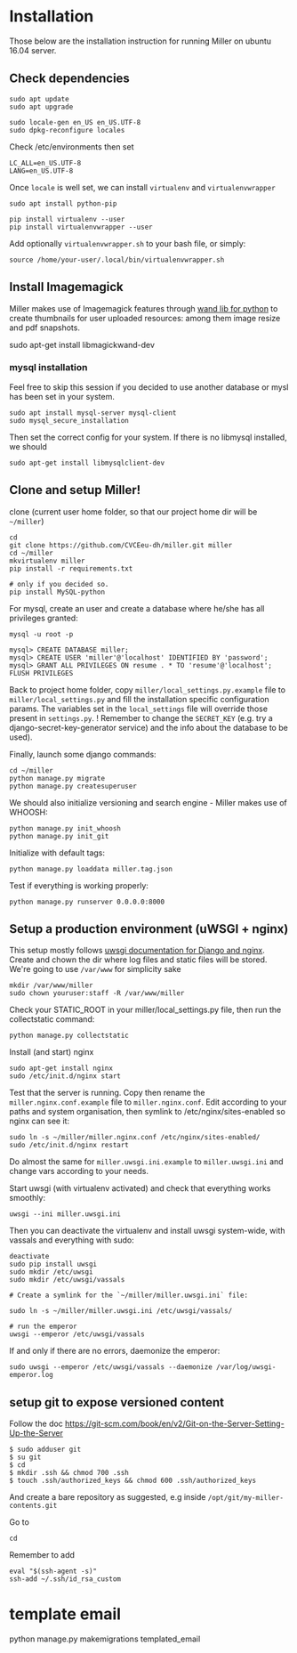 # Installation
Those below are the installation instruction for running Miller on ubuntu 16.04 server.

## Check dependencies

	sudo apt update
	sudo apt upgrade

	sudo locale-gen en_US en_US.UTF-8
	sudo dpkg-reconfigure locales 

Check /etc/environments then set
	
	LC_ALL=en_US.UTF-8
	LANG=en_US.UTF-8

Once `locale` is well set, we can install `virtualenv` and `virtualenvwrapper`

	sudo apt install python-pip

	pip install virtualenv --user
	pip install virtualenvwrapper --user

Add optionally `virtualenvwrapper.sh` to your bash file, or simply:

	source /home/your-user/.local/bin/virtualenvwrapper.sh

## Install Imagemagick

Miller makes use of Imagemagick features through [wand lib for python](http://docs.wand-py.org/en/0.4.4/) to create thumbnails for user uploaded resources: among them image resize and pdf snapshots.
  
  sudo apt-get install libmagickwand-dev


### mysql installation
Feel free to skip this session if you decided to use another database or mysl has been set in your system.

	sudo apt install mysql-server mysql-client
	sudo mysql_secure_installation
	
Then set the correct config for your system.
If there is no libmysql installed, we should
	
	sudo apt-get install libmysqlclient-dev
	
## Clone and setup Miller!
clone (current user home folder, so that our project home dir will be `~/miller`)
	
	cd
	git clone https://github.com/CVCEeu-dh/miller.git miller
	cd ~/miller
	mkvirtualenv miller
	pip install -r requirements.txt
	
	# only if you decided so.
	pip install MySQL-python

For mysql, create an user and create a database where he/she has all privileges granted:

	mysql -u root -p
	
	mysql> CREATE DATABASE miller;	
	mysql> CREATE USER 'miller'@'localhost' IDENTIFIED BY 'password';
	mysql> GRANT ALL PRIVILEGES ON resume . * TO 'resume'@'localhost';
	FLUSH PRIVILEGES
	
Back to project home folder, copy `miller/local_settings.py.example` file to `miller/local_settings.py` and fill the installation specific configuration params. The variables set in the `local_settings` file will override those present in `settings.py`. ! Remember to change  the `SECRET_KEY` (e.g. try a django-secret-key-generator service) and the info about the database to be used).

Finally, launch some django commands:
	
	cd ~/miller
	python manage.py migrate
	python manage.py createsuperuser

We should also initialize versioning and search engine - Miller makes use of WHOOSH:

	python manage.py init_whoosh
	python manage.py init_git

Initialize with default tags:
	
	python manage.py loaddata miller.tag.json

Test if everything is working properly:
	
	python manage.py runserver 0.0.0.0:8000
	
	
## Setup a production environment (uWSGI + nginx)
This setup mostly follows [uwsgi documentation for Django and nginx](http://uwsgi-docs.readthedocs.io/en/latest/tutorials/Django_and_nginx.html).
Create and chown the dir where log files and static files will be stored. We're going to use `/var/www` for simplicity sake
	
	mkdir /var/www/miller
	sudo chown youruser:staff -R /var/www/miller 

Check your STATIC_ROOT in your miller/local_settings.py file, then run the collectstatic command:
	
	python manage.py collectstatic

Install (and start) nginx
	
	sudo apt-get install nginx
	sudo /etc/init.d/nginx start
	
Test that the server is running. Copy then rename the `miller.nginx.conf.example` file to `miller.nginx.conf`.
Edit according to your paths and system organisation, then symlink to /etc/nginx/sites-enabled so nginx can see it:

	sudo ln -s ~/miller/miller.nginx.conf /etc/nginx/sites-enabled/
	sudo /etc/init.d/nginx restart
	
Do almost the same for `miller.uwsgi.ini.example` to `miller.uwsgi.ini` and change vars according to your needs.

Start uwsgi (with virtualenv activated) and check that everything works smoothly:
	
	uwsgi --ini miller.uwsgi.ini 
	
Then you can deactivate the virtualenv and install uwsgi system-wide, with vassals and everything with sudo:

	deactivate
	sudo pip install uwsgi
	sudo mkdir /etc/uwsgi
	sudo mkdir /etc/uwsgi/vassals

	# Create a symlink for the `~/miller/miller.uwsgi.ini` file:

	sudo ln -s ~/miller/miller.uwsgi.ini /etc/uwsgi/vassals/
	
	# run the emperor
	uwsgi --emperor /etc/uwsgi/vassals
	
If and only if there are no errors, daemonize the emperor:

	sudo uwsgi --emperor /etc/uwsgi/vassals --daemonize /var/log/uwsgi-emperor.log
	
	
## setup git to expose versioned content
Follow the doc https://git-scm.com/book/en/v2/Git-on-the-Server-Setting-Up-the-Server

	$ sudo adduser git
	$ su git
	$ cd
	$ mkdir .ssh && chmod 700 .ssh
	$ touch .ssh/authorized_keys && chmod 600 .ssh/authorized_keys
	
And create a bare repository as suggested, e.g inside `/opt/git/my-miller-contents.git`

Go to 
	
	cd 
Remember to add 
	
	eval "$(ssh-agent -s)"
	ssh-add ~/.ssh/id_rsa_custom

# template email
python manage.py makemigrations templated_email
